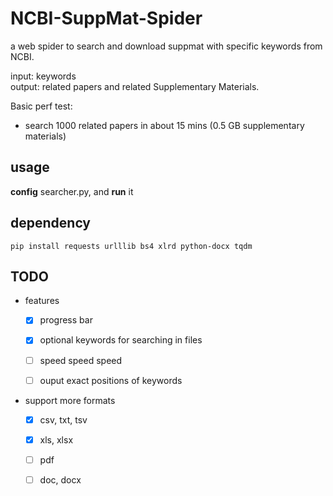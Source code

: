 # NCBI-SuppMat-Spider

a web spider to search and download suppmat with specific keywords from NCBI.

input: keywords  
output: related papers and related Supplementary Materials.

Basic perf test:
 - search 1000 related papers in about 15 mins (0.5 GB supplementary materials)

## usage

**config** searcher.py, and **run** it

## dependency

`pip install requests urlllib bs4 xlrd python-docx tqdm`

## TODO

- features
  - [x] progress bar
  - [x] optional keywords for searching in files
  - [ ] speed speed speed
  - [ ] ouput exact positions of keywords


- support more formats
  - [x] csv, txt, tsv  
  - [x] xls, xlsx  
  - [ ] pdf  
  - [ ] doc, docx  
  
